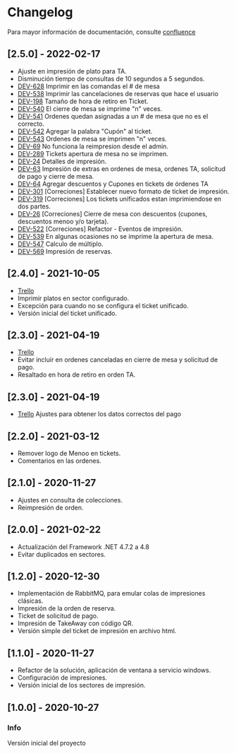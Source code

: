 # Changelog
Para mayor información de documentación, consulte [confluence](https://menoo-app.atlassian.net/wiki/spaces/DESARROLLO/overview)
## [2.5.0] - 2022-02-17
- Ajuste en impresión de plato para TA.
- Disminución tiempo de consultas de 10 segundos a 5 segundos.
- [DEV-628](https://menoo-app.atlassian.net/browse/DEV-628) Imprimir en las comandas el # de mesa
- [DEV-538](https://menoo-app.atlassian.net/browse/DEV-538) Imprimir las cancelaciones de reservas que hace el usuario
- [DEV-198](https://menoo-app.atlassian.net/browse/DEV-198) Tamaño de hora de retiro en Ticket.
- [DEV-540](https://menoo-app.atlassian.net/browse/DEV-540) El cierre de mesa se imprime "n" veces.
- [DEV-541](https://menoo-app.atlassian.net/browse/DEV-541) Ordenes quedan asignadas a un # de mesa que no es el correcto.
- [DEV-542](https://menoo-app.atlassian.net/browse/DEV-542) Agregar la palabra "Cupón" al ticket.
- [DEV-543](https://menoo-app.atlassian.net/browse/DEV-543) Ordenes de mesa se imprimen "n" veces.
- [DEV-69](https://menoo-app.atlassian.net/browse/DEV-69) No funciona la reimpresion desde el admin.
- [DEV-289](https://menoo-app.atlassian.net/browse/DEV-289) Tickets apertura de mesa no se imprimen.
- [DEV-24](https://menoo-app.atlassian.net/browse/DEV-24) Detalles de impresión.
- [DEV-63](https://menoo-app.atlassian.net/browse/DEV-63) Impresión de extras en ordenes de mesa, ordenes TA, solicitud de pago y cierre de mesa.
- [DEV-64](https://menoo-app.atlassian.net/browse/DEV-64) Agregar descuentos y Cupones en tickets de órdenes TA
- [DEV-301](https://menoo-app.atlassian.net/browse/DEV-301) [Correciones] Establecer nuevo formato de ticket de impresión.
- [DEV-319](https://menoo-app.atlassian.net/browse/DEV-319) [Correciones] Los tickets unificados estan imprimiendose en dos partes.
- [DEV-26](https://menoo-app.atlassian.net/browse/DEV-26) [Correciones] Cierre de mesa con descuentos (cupones, descuentos menoo y/o tarjeta).
- [DEV-522](https://menoo-app.atlassian.net/browse/DEV-522) [Correciones] Refactor - Eventos de impresión.
- [DEV-539](https://menoo-app.atlassian.net/browse/DEV-539) En algunas ocasiones no se imprime la apertura de mesa.
- [DEV-547](https://menoo-app.atlassian.net/browse/DEV-547) Calculo de múltiplo.
- [DEV-569](https://menoo-app.atlassian.net/browse/DEV-569) Impresión de reservas.
## [2.4.0] - 2021-10-05
- [Trello](https://trello.com/c/g2G7ARna)
- Imprimir platos en sector configurado.
- Excepción para cuando no se configura el ticket unificado.
- Versión inicial del ticket unificado.

## [2.3.0] - 2021-04-19
- [Trello](https://trello.com/c/g2G7ARna)
- Evitar incluir en ordenes canceladas en cierre de mesa y solicitud de pago.
- Resaltado en hora de retiro en orden TA.

## [2.3.0] - 2021-04-19
- [Trello](https://trello.com/c/fMLq79qG) Ajustes para obtener los datos correctos del pago

## [2.2.0] - 2021-03-12
- Remover logo de Menoo en tickets.
- Comentarios en las ordenes.

## [2.1.0] - 2020-11-27
- Ajustes en consulta de colecciones.
- Reimpresión de orden.

## [2.0.0] - 2021-02-22
- Actualización del Framework .NET 4.7.2 a 4.8
- Evitar duplicados en sectores.

## [1.2.0] - 2020-12-30
- Implementación de RabbitMQ, para emular colas de impresiones clásicas.
- Impresión de la orden de reserva.
- Ticket de solicitud de pago.
- Impresión de TakeAway con código QR.
- Versión simple del ticket de impresión en archivo html.

## [1.1.0] - 2020-11-27
- Refactor de la solución, aplicación de ventana a servicio windows.
- Configuración de impresiones.
- Versión inicial de los sectores de impresión.
## [1.0.0] - 2020-10-27

### Info
Versión inicial del proyecto
